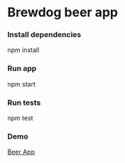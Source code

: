 # Brewdog beer app

### Install dependencies
npm install

### Run app
npm start

### Run tests
npm test

### Demo
[Beer App](https://###.firebaseapp.com/)
